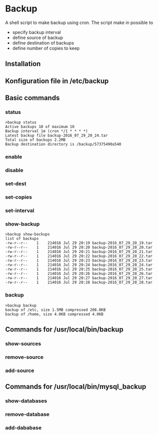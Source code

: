 # Backup
A shell script to make backup using cron. The script make in possible to
- specify backup interval
- define source of backup
- define destination of backups
- define number of copies to keep

## Installation

## Konfiguration file in /etc/backup

## Basic commands

### status

    >backup status
    Active backups 10 of maximum 10
    Backup interval 1m (cron */1 * * * *)
    Latest backup file backup-2016_07_29_20_24.tar
    Total size of backups 2.2MB
    Backup destination directory is /backup/57375490a540

### enable

### disable

### set-dest <destination directoy>

### set-copies <copies to keep>

### set-interval <backup interval>

### show-backup

    >backup show-backups
    list of backups
    -rw-r--r--    1    214016 Jul 29 20:19 backup-2016_07_29_20_19.tar
    -rw-r--r--    1    214016 Jul 29 20:20 backup-2016_07_29_20_20.tar
    -rw-r--r--    1    214016 Jul 29 20:21 backup-2016_07_29_20_21.tar
    -rw-r--r--    1    214016 Jul 29 20:22 backup-2016_07_29_20_22.tar
    -rw-r--r--    1    214016 Jul 29 20:23 backup-2016_07_29_20_23.tar
    -rw-r--r--    1    214016 Jul 29 20:24 backup-2016_07_29_20_24.tar
    -rw-r--r--    1    214016 Jul 29 20:25 backup-2016_07_29_20_25.tar
    -rw-r--r--    1    214016 Jul 29 20:26 backup-2016_07_29_20_26.tar
    -rw-r--r--    1    214016 Jul 29 20:27 backup-2016_07_29_20_27.tar
    -rw-r--r--    1    214016 Jul 29 20:28 backup-2016_07_29_20_28.tar
    
### backup

    >backup backup
    backup of /etc, size 1.5MB compressed 208.0KB
    backup of /home, size 4.0KB compressed 4.0KB
    
## Commands for /usr/local/bin/backup

### show-sources

### remove-source <source directory>

### add-source <source directory>

## Commands for /usr/local/bin/mysql_backup

### show-databases

### remove-database <source directory>

### add-dababase <source directory>

